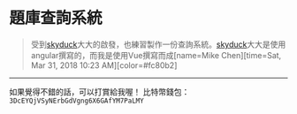 # 題庫查詢系統
> 受到[skyduck](https://github.com/skyduck0205)大大的啟發，也練習製作一份查詢系統。[skyduck](https://github.com/skyduck0205)大大是使用angular撰寫的，而我是使用Vue撰寫而成[name=Mike Chen][time=Sat, Mar 31, 2018 10:23 AM][color=#fc80b2]

---

如果覺得不錯的話，可以打賞給我喔！
比特幣錢包： 
`3DcEYQjVSyNErbGdVgng6X6GAfYM7PaLMY`